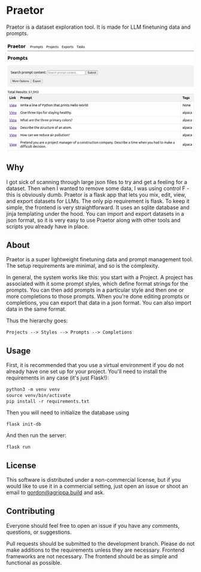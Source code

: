 # Praetor

Praetor is a dataset exploration tool. It is made for LLM finetuning data and prompts.

![The Praetor prompt search screen](screenshots/praetor-prompts-screen.png)

## Why

I got sick of scanning through large json files to try and get a feeling for a dataset. Then when I wanted to remove some data, I was using control F - this is obviously dumb. Praetor is a flask app that lets you mix, edit, view, and export datasets for LLMs. The only pip requirement is flask. To keep it simple, the frontend is very straightforward. It uses an sqlite database and jinja templating under the hood. You can import and export datasets in a json format, so it is very easy to use Praetor along with other tools and scripts you already have in place.

## About

Praetor is a super lightweight finetuning data and prompt management tool. The setup requirements are minimal, and so is the complexity.

In general, the system works like this: you start with a Project. A project has associated with it some prompt styles, which define format strings for the prompts. You can then add prompts in a particular style and then one or more completions to those prompts. When you're done editing prompts or completions, you can export that data in a json format. You can also import data in the same format.

Thus the hierarchy goes:

```
Projects --> Styles --> Prompts --> Completions
```

## Usage

First, it is recommended that you use a virtual environment if you do not already have one set up for your project. You'll need to install the requirements in any case (it's just Flask!):

```
python3 -m venv venv
source venv/bin/activate
pip install -r requirements.txt
```

Then you will need to initialize the database using

```
flask init-db
```

And then run the server:

```
flask run
```

## License

This software is distributed under a non-commercial license, but if you would like to use it in a commercial setting, just open an issue or shoot an email to gordon@agrippa.build and ask.

## Contributing

Everyone should feel free to open an issue if you have any comments, questions, or suggestions.

Pull requests should be submitted to the development branch. Please do not make additions to the requirements unless they are necessary. Frontend frameworks are not necessary. The frontend should be as simple and functional as possible.
